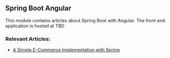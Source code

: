 ## Spring Boot Angular

This module contains articles about Spring Boot with Angular. The front end application is hosted at TBD

### Relevant Articles:

- [A Simple E-Commerce Implementation with Spring](https://www.baeldung.com/spring-angular-ecommerce)
